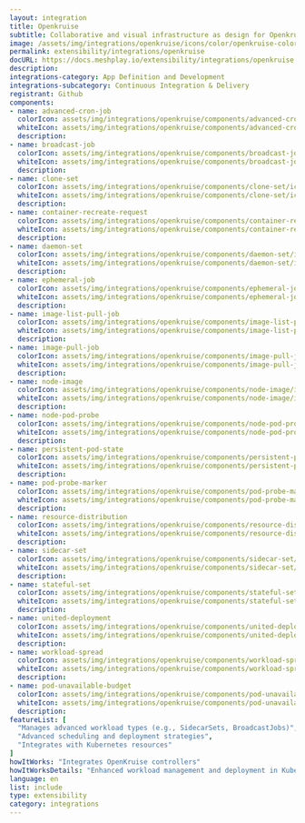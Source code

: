 ```yaml
---
layout: integration
title: Openkruise
subtitle: Collaborative and visual infrastructure as design for Openkruise
image: /assets/img/integrations/openkruise/icons/color/openkruise-color.svg
permalink: extensibility/integrations/openkruise
docURL: https://docs.meshplay.io/extensibility/integrations/openkruise
description: 
integrations-category: App Definition and Development
integrations-subcategory: Continuous Integration & Delivery
registrant: Github
components: 
- name: advanced-cron-job
  colorIcon: assets/img/integrations/openkruise/components/advanced-cron-job/icons/color/advanced-cron-job-color.svg
  whiteIcon: assets/img/integrations/openkruise/components/advanced-cron-job/icons/white/advanced-cron-job-white.svg
  description: 
- name: broadcast-job
  colorIcon: assets/img/integrations/openkruise/components/broadcast-job/icons/color/broadcast-job-color.svg
  whiteIcon: assets/img/integrations/openkruise/components/broadcast-job/icons/white/broadcast-job-white.svg
  description: 
- name: clone-set
  colorIcon: assets/img/integrations/openkruise/components/clone-set/icons/color/clone-set-color.svg
  whiteIcon: assets/img/integrations/openkruise/components/clone-set/icons/white/clone-set-white.svg
  description: 
- name: container-recreate-request
  colorIcon: assets/img/integrations/openkruise/components/container-recreate-request/icons/color/container-recreate-request-color.svg
  whiteIcon: assets/img/integrations/openkruise/components/container-recreate-request/icons/white/container-recreate-request-white.svg
  description: 
- name: daemon-set
  colorIcon: assets/img/integrations/openkruise/components/daemon-set/icons/color/daemon-set-color.svg
  whiteIcon: assets/img/integrations/openkruise/components/daemon-set/icons/white/daemon-set-white.svg
  description: 
- name: ephemeral-job
  colorIcon: assets/img/integrations/openkruise/components/ephemeral-job/icons/color/ephemeral-job-color.svg
  whiteIcon: assets/img/integrations/openkruise/components/ephemeral-job/icons/white/ephemeral-job-white.svg
  description: 
- name: image-list-pull-job
  colorIcon: assets/img/integrations/openkruise/components/image-list-pull-job/icons/color/image-list-pull-job-color.svg
  whiteIcon: assets/img/integrations/openkruise/components/image-list-pull-job/icons/white/image-list-pull-job-white.svg
  description: 
- name: image-pull-job
  colorIcon: assets/img/integrations/openkruise/components/image-pull-job/icons/color/image-pull-job-color.svg
  whiteIcon: assets/img/integrations/openkruise/components/image-pull-job/icons/white/image-pull-job-white.svg
  description: 
- name: node-image
  colorIcon: assets/img/integrations/openkruise/components/node-image/icons/color/node-image-color.svg
  whiteIcon: assets/img/integrations/openkruise/components/node-image/icons/white/node-image-white.svg
  description: 
- name: node-pod-probe
  colorIcon: assets/img/integrations/openkruise/components/node-pod-probe/icons/color/node-pod-probe-color.svg
  whiteIcon: assets/img/integrations/openkruise/components/node-pod-probe/icons/white/node-pod-probe-white.svg
  description: 
- name: persistent-pod-state
  colorIcon: assets/img/integrations/openkruise/components/persistent-pod-state/icons/color/persistent-pod-state-color.svg
  whiteIcon: assets/img/integrations/openkruise/components/persistent-pod-state/icons/white/persistent-pod-state-white.svg
  description: 
- name: pod-probe-marker
  colorIcon: assets/img/integrations/openkruise/components/pod-probe-marker/icons/color/pod-probe-marker-color.svg
  whiteIcon: assets/img/integrations/openkruise/components/pod-probe-marker/icons/white/pod-probe-marker-white.svg
  description: 
- name: resource-distribution
  colorIcon: assets/img/integrations/openkruise/components/resource-distribution/icons/color/resource-distribution-color.svg
  whiteIcon: assets/img/integrations/openkruise/components/resource-distribution/icons/white/resource-distribution-white.svg
  description: 
- name: sidecar-set
  colorIcon: assets/img/integrations/openkruise/components/sidecar-set/icons/color/sidecar-set-color.svg
  whiteIcon: assets/img/integrations/openkruise/components/sidecar-set/icons/white/sidecar-set-white.svg
  description: 
- name: stateful-set
  colorIcon: assets/img/integrations/openkruise/components/stateful-set/icons/color/stateful-set-color.svg
  whiteIcon: assets/img/integrations/openkruise/components/stateful-set/icons/white/stateful-set-white.svg
  description: 
- name: united-deployment
  colorIcon: assets/img/integrations/openkruise/components/united-deployment/icons/color/united-deployment-color.svg
  whiteIcon: assets/img/integrations/openkruise/components/united-deployment/icons/white/united-deployment-white.svg
  description: 
- name: workload-spread
  colorIcon: assets/img/integrations/openkruise/components/workload-spread/icons/color/workload-spread-color.svg
  whiteIcon: assets/img/integrations/openkruise/components/workload-spread/icons/white/workload-spread-white.svg
  description: 
- name: pod-unavailable-budget
  colorIcon: assets/img/integrations/openkruise/components/pod-unavailable-budget/icons/color/pod-unavailable-budget-color.svg
  whiteIcon: assets/img/integrations/openkruise/components/pod-unavailable-budget/icons/white/pod-unavailable-budget-white.svg
  description: 
featureList: [
  "Manages advanced workload types (e.g., SidecarSets, BroadcastJobs)",
  "Advanced scheduling and deployment strategies",
  "Integrates with Kubernetes resources"
]
howItWorks: "Integrates OpenKruise controllers"
howItWorksDetails: "Enhanced workload management and deployment in Kubernetes"
language: en
list: include
type: extensibility
category: integrations
---
```

